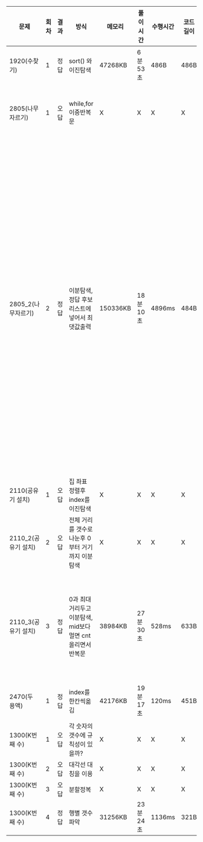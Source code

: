 | 문제                | 회차 | 결과 | 방식                                                        | 메모리   | 풀이 시간 | 수행시간 | 코드 길이 | 코멘트                                                       |
| ------------------- | ---- | ---- | ----------------------------------------------------------- | -------- | --------- | -------- | --------- | ------------------------------------------------------------ |
| 1920(수찾기)        | 1    | 정답 | sort() 와 이진탐색                                          | 47268KB  | 6분 53초  | 486B     | 486B      | 이진탐색은 정렬된 리스트에서!                                |
| 2805(나무자르기)    | 1    | 오답 | while,for 이중반복문                                        | X        | X         | X        | X         | 왜 나무를 정렬해야할까? 결국 값이 중요한거아닌가?            |
| 2805_2(나무자르기)  | 2    | 정답 | 이분탐색,정답 후보 리스트에 넣어서 최댓값출력               | 150336KB | 18분 10초 | 4896ms   | 484B      | right는 가장 높은 나무지만 left는 0이다. 비교로 최곳값갱신보다 리스트에넣는게나을까? 나무 정렬하고 인덱스로 최댓값지정하는것과 max 이용하는것 모두 정답처리되었다. list.sort는 NlogN이고 max(list)는 n이므로 max가 나을듯. 비교후 업데이트와 리스트에 넣고 최댓값 뽑는것의 차이는? 왜 전자는 오답처리될까? |
| 2110(공유기 설치)   | 1    | 오답 | 집 좌표 정렬후 index를 이진탐색                             | X        | X         | X        | X         | 정렬을 하되 최소화 해보자.                                   |
| 2110_2(공유기 설치) | 2    | 오답 | 전체 거리를 갯수로 나눈후 0부터 거기까지 이분탐색           | X        | X         | X        | X         | 거리가 최대일때니 그 이상일때만 설치를 진행하게해보자        |
| 2110_3(공유기 설치) | 3    | 정답 | 0과 최대거리두고 이분탐색, mid보다 멀면 cnt 올리면서 반복문 | 38984KB  | 27분 30초 | 528ms    | 633B      | 공유기 수를 cnt로 둘 생각 못했음. 또 공유기가 2개일 때를 따로 설정해야 한다는 것을 깨닫는데 오래걸림.. |
| 2470(두 용액)       | 1    | 정답 | index를 한칸씩옮김                                          | 42176KB  | 19분 17초 | 120ms    | 451B      | 초기 최솟값이나 최댓값 설정 중요함                           |
| 1300(K번째 수)      | 1    | 오답 | 각 숫자의 갯수에 규칙성이 있을까?                           | X        | X         | X        | X         |                                                              |
| 1300(K번째 수)      | 2    | 오답 | 대각선 대칭을 이용                                          | X        | X         | X        | X         |                                                              |
| 1300(K번째 수)      | 3    | 오답 | 분할정복                                                    | X        | X         | X        | X         |                                                              |
| 1300(K번째 수)      | 4    | 정답 | 행별 갯수파악                                               | 31256KB  | 23분 24초 | 1136ms   | 321B      | 괜히 어렵게 생각했다.                                        |

